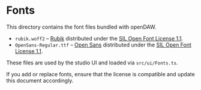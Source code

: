 # Fonts

This directory contains the font files bundled with openDAW.

- `rubik.woff2` – [Rubik](https://fonts.google.com/specimen/Rubik) distributed under the [SIL Open Font License 1.1](https://scripts.sil.org/OFL).
- `OpenSans-Regular.ttf` – [Open Sans](https://fonts.google.com/specimen/Open+Sans) distributed under the [SIL Open Font License 1.1](https://scripts.sil.org/OFL).

These files are used by the studio UI and loaded via `src/ui/Fonts.ts`.

If you add or replace fonts, ensure that the license is compatible and update this document accordingly.
